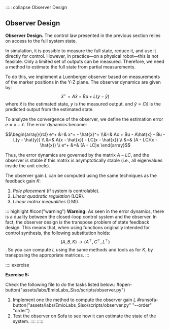 ::::: collapse Observer Design

## Observer Design

**Observer Design.**
The control law presented in the previous section relies on access to the full system state.

In simulation, it is possible to measure the full state, reduce it, and use it directly for control. However, in practice—on a physical robot—this is not feasible. Only a limited set of outputs can be measured. Therefore, we need a method to estimate the full state from partial measurements.

To do this, we implement a Luenberger observer based on measurements of the marker positions in the Y-Z plane. The observer dynamics are given by:
$$\hat{x}^+ = A\hat{x} + Bu + L(y - \hat{y})$$
where $\hat{x}$ is the estimated state, $y$ is the measured output, and $\hat{y}=C\hat{x}$ is the predicted output from the estimated state.

To analyze the convergence of the observer, we define the estimation error $e=x-\hat{x}$. The error dynamics become:

$$\begin{array}{rcl} e^+ &=& x^+ - \hat{x}^+ \\&=& Ax + Bu - A\hat{x} - Bu - L(y - \hat{y}) \\ &=& A(x - \hat{x}) - LC(x - \hat{x}) \\ &=& (A - LC)(x - \hat{x}) \\ e^+ &=& (A - LC)e \end{array}$$

Thus, the error dynamics are governed by the matrix $A-LC$, and the observer is stable if this matrix is asymptotically stable (i.e., all eigenvalues inside the unit circle).

The observer gain $L$ can be computed using the same techniques as the feedback gain $K$:
1. *Pole placement* (if system is controlable).
2. *Linear quadratic regulation* (LQR).
3. *Linear matrix inequalities* (LMI).

::: highlight
#icon("warning") **Warning:** As seen in the error dynamics, there is a duality between the closed-loop control system and the observer. In fact, the observer design is the transpose problem of state feedback design. This means that, when using functions originally intended for control synthesis, the following substitution holds:
$$(A, B, K) \rightarrow (A^\top, C^\top, L^\top)$$.
So you can compute $L$ using the same methods and tools as for $K$, by transposing the appropriate matrices.
:::

:::: exercise

**Exercise 5:**

Check the following file to do the tasks listed below.:
#open-button("assets/labs/EmioLabs_Siso/scripts/observer.py")

1. Implement one the method to compute the observer gain $L$
#runsofa-button("assets/labs/EmioLabs_Siso/scripts/observer.py" "--order" "order")
2. Test the observer on Sofa to see how it can estimate the state of the system.
::::
:::::
